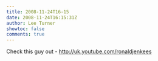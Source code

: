 ```yaml
---
title: 2008-11-24T16-15
date: 2008-11-24T16:15:31Z
author: Lee Turner
showtoc: false
comments: true
---
```


Check this guy out - http://uk.youtube.com/ronaldjenkees

